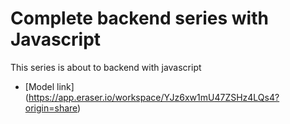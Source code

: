 # Complete backend series with Javascript

This series is about to backend with javascript

- [Model link] (https://app.eraser.io/workspace/YJz6xw1mU47ZSHz4LQs4?origin=share)

